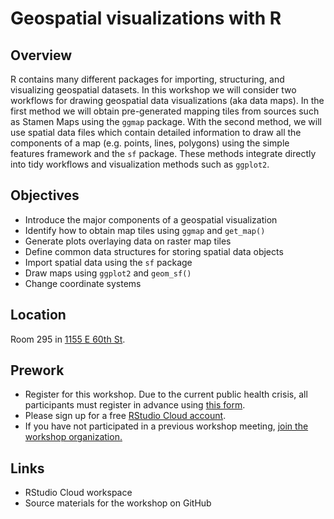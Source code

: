# Geospatial visualizations with R

## Overview

R contains many different packages for importing, structuring, and visualizing geospatial datasets. In this workshop we will consider two workflows for drawing geospatial data visualizations (aka data maps). In the first method we will obtain pre-generated mapping tiles from sources such as Stamen Maps using the `ggmap` package. With the second method, we will use spatial data files which contain detailed information to draw all the components of a map (e.g. points, lines, polygons) using the simple features framework and the `sf` package. These methods integrate directly into tidy workflows and visualization methods such as `ggplot2`.

## Objectives

- Introduce the major components of a geospatial visualization
- Identify how to obtain map tiles using `ggmap` and `get_map()`
- Generate plots overlaying data on raster map tiles
- Define common data structures for storing spatial data objects
- Import spatial data using the `sf` package
- Draw maps using `ggplot2` and `geom_sf()`
- Change coordinate systems

## Location

Room 295 in [1155 E 60th St](https://goo.gl/maps/7n7wDsd9mjnfRBtR8).

## Prework

- Register for this workshop. Due to the current public health crisis, all participants must register in advance using [this form](https://forms.gle/DUuSYvCdEa2TR2ZR9).
- Please sign up for a free [RStudio Cloud account](https://rstudio.cloud).
- If you have not participated in a previous workshop meeting, [join the workshop organization.](https://rstudio.cloud/spaces/177434/join?access_code=cGV7c0V8%2Bpr0kFC5NkOX%2FgxNNhIm3PchWX1CjdBf)

## Links

- RStudio Cloud workspace
- Source materials for the workshop on GitHub
